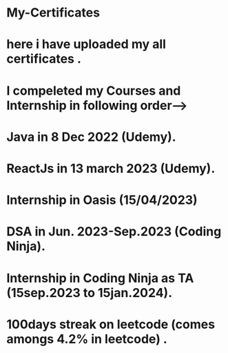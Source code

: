 # My-Certificates
# here i have uploaded my all certificates .
# I compeleted my Courses and Internship in following order-->
# Java in 8 Dec 2022 (Udemy).
# ReactJs in 13 march 2023 (Udemy).
# Internship in Oasis (15/04/2023)
# DSA in Jun. 2023-Sep.2023 (Coding Ninja).
# Internship in Coding Ninja as TA (15sep.2023 to 15jan.2024). 
# 100days streak on leetcode (comes amongs 4.2% in leetcode) .
